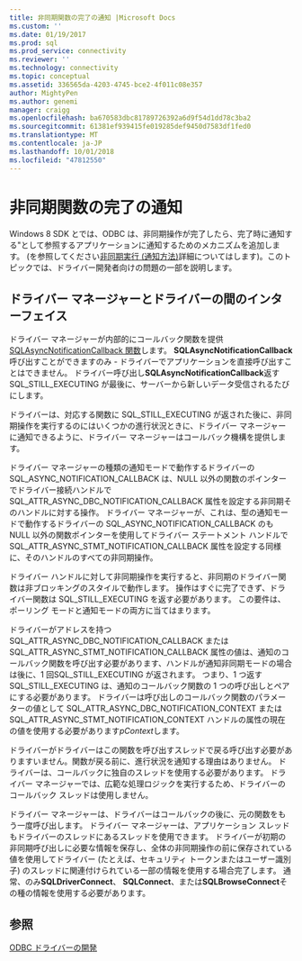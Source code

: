 ```yaml
---
title: 非同期関数の完了の通知 |Microsoft Docs
ms.custom: ''
ms.date: 01/19/2017
ms.prod: sql
ms.prod_service: connectivity
ms.reviewer: ''
ms.technology: connectivity
ms.topic: conceptual
ms.assetid: 336565da-4203-4745-bce2-4f011c08e357
author: MightyPen
ms.author: genemi
manager: craigg
ms.openlocfilehash: ba670583dbc81789726392a6d9f54d1dd78c3ba2
ms.sourcegitcommit: 61381ef939415fe019285def9450d7583df1fed0
ms.translationtype: MT
ms.contentlocale: ja-JP
ms.lasthandoff: 10/01/2018
ms.locfileid: "47812550"
---
```

# <a name="notification-of-asynchronous-function-completion"></a>非同期関数の完了の通知
Windows 8 SDK とでは、ODBC は、非同期操作が完了したら、完了時に通知する"として参照するアプリケーションに通知するためのメカニズムを追加します。 (を参照してください[非同期実行 (通知方法)](../../../odbc/reference/develop-app/asynchronous-execution-notification-method.md)詳細についてはします)。このトピックでは、ドライバー開発者向けの問題の一部を説明します。  
  
## <a name="the-interface-between-the-driver-manager-and-driver"></a>ドライバー マネージャーとドライバーの間のインターフェイス  
 ドライバー マネージャーが内部的にコールバック関数を提供[SQLAsyncNotificationCallback 関数](../../../odbc/reference/develop-driver/sqlasyncnotificationcallback-function.md)します。 **SQLAsyncNotificationCallback**呼び出すことができますのみ - ドライバーでアプリケーションを直接呼び出すことはできません。 ドライバー呼び出し**SQLAsyncNotificationCallback**返す SQL_STILL_EXECUTING が最後に、サーバーから新しいデータ受信されるたびにします。  
  
 ドライバーは、対応する関数に SQL_STILL_EXECUTING が返された後に、非同期操作を実行するのにはいくつかの進行状況ときに、ドライバー マネージャーに通知できるように、ドライバー マネージャーはコールバック機構を提供します。  
  
 ドライバー マネージャーの種類の通知モードで動作するドライバーの SQL_ASYNC_NOTIFICATION_CALLBACK は、NULL 以外の関数のポインターでドライバー接続ハンドルで SQL_ATTR_ASYNC_DBC_NOTIFICATION_CALLBACK 属性を設定する非同期そのハンドルに対する操作。 ドライバー マネージャーが、これは、型の通知モードで動作するドライバーの SQL_ASYNC_NOTIFICATION_CALLBACK のも NULL 以外の関数ポインターを使用してドライバー ステートメント ハンドルで SQL_ATTR_ASYNC_STMT_NOTIFICATION_CALLBACK 属性を設定する同様に、そのハンドルのすべての非同期操作。  
  
 ドライバー ハンドルに対して非同期操作を実行すると、非同期のドライバー関数は非ブロッキングのスタイルで動作します。 操作はすぐに完了できず、ドライバー関数は SQL_STILL_EXECUTING を返す必要があります。 この要件は、ポーリング モードと通知モードの両方に当てはまります。  
  
 ドライバーがアドレスを持つ SQL_ATTR_ASYNC_DBC_NOTIFICATION_CALLBACK または SQL_ATTR_ASYNC_STMT_NOTIFICATION_CALLBACK 属性の値は、通知のコールバック関数を呼び出す必要があります、ハンドルが通知非同期モードの場合は後に、1 回SQL_STILL_EXECUTING が返されます。 つまり、1 つ返す SQL_STILL_EXECUTING は、通知のコールバック関数の 1 つの呼び出しとペアにする必要があります。 ドライバーは呼び出しのコールバック関数のパラメーターの値として SQL_ATTR_ASYNC_DBC_NOTIFICATION_CONTEXT または SQL_ATTR_ASYNC_STMT_NOTIFICATION_CONTEXT ハンドルの属性の現在の値を使用する必要があります*pContext*します。  
  
 ドライバーがドライバーはこの関数を呼び出すスレッドで戻る呼び出す必要がありますいません。関数が戻る前に、進行状況を通知する理由はありません。 ドライバーは、コールバックに独自のスレッドを使用する必要があります。 ドライバー マネージャーでは、広範な処理ロジックを実行するため、ドライバーのコールバック スレッドは使用しません。  
  
 ドライバー マネージャーは、ドライバーはコールバックの後に、元の関数をもう一度呼び出します。 ドライバー マネージャーは、アプリケーション スレッドもドライバーのスレッドにあるスレッドを使用できます。 ドライバーが初期の非同期呼び出しに必要な情報を保存し、全体の非同期操作の前に保存されている値を使用してドライバー (たとえば、セキュリティ トークンまたはユーザー識別子) のスレッドに関連付けられている一部の情報を使用する場合完了します。 通常、のみ**SQLDriverConnect**、 **SQLConnect**、または**SQLBrowseConnect**その種の情報を使用する必要があります。  
  
## <a name="see-also"></a>参照  
 [ODBC ドライバーの開発](../../../odbc/reference/develop-driver/developing-an-odbc-driver.md)
